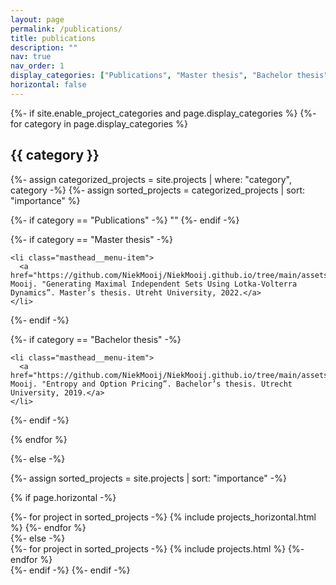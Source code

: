 ```yaml
---
layout: page
permalink: /publications/
title: publications
description: ""
nav: true
nav_order: 1
display_categories: ["Publications", "Master thesis", "Bachelor thesis"]
horizontal: false
---
```


<!-- pages/publications.md -->
<div class="projects">
{%- if site.enable_project_categories and page.display_categories %}
  <!-- Display categorized projects -->
  {%- for category in page.display_categories %}
  <h2 class="category">{{ category }}</h2>
  {%- assign categorized_projects = site.projects | where: "category", category -%}
  {%- assign sorted_projects = categorized_projects | sort: "importance" %}
  <!-- Generate cards for each project -->
  
  {%- if category == "Publications" -%}
    ""
  {%- endif -%}
  
  {%- if category == "Master thesis" -%}
  
    <li class="masthead__menu-item">
      <a href="https://github.com/NiekMooij/NiekMooij.github.io/tree/main/assets/pdf/NiekMooijMasterThesisGeneratingMaximalIndependentSetsUsingLotkaVolterraDynamics.pdf">M.N. Mooij. "Generating Maximal Independent Sets Using Lotka-Volterra Dynamics”. Master’s thesis. Utreht University, 2022.</a>
    </li>
  
<!--   <a href="https://github.com/NiekMooij/NiekMooij.github.io/tree/main/assets/pdf/NiekMooijMasterThesisGeneratingMaximalIndependentSetsUsingLotkaVolterraDynamics.pdf"> M.N. Mooij. "Generating Maximal Independent Sets Using Lotka-Volterra Dynamics”. Master’s thesis. Utrecht University, 2022. </a>
   -->

  {%- endif -%}
  
  {%- if category == "Bachelor thesis" -%}

    <li class="masthead__menu-item">
      <a href="https://github.com/NiekMooij/NiekMooij.github.io/tree/main/assets/pdf/NiekMooijBachelorThesisEntropyAndOptionPricing.pdf">M.N. Mooij. "Entropy and Option Pricing”. Bachelor’s thesis. Utrecht University, 2019.</a>
    </li>
    
  {%- endif -%}
  
  {% endfor %}

{%- else -%}
<!-- Display projects without categories -->
  {%- assign sorted_projects = site.projects | sort: "importance" -%}
  <!-- Generate cards for each project -->
  {% if page.horizontal -%}
  <div class="container">
    <div class="row row-cols-2">
    {%- for project in sorted_projects -%}
      {% include projects_horizontal.html %}
    {%- endfor %}
    </div>
  </div>
  {%- else -%}
  <div class="grid">
    {%- for project in sorted_projects -%}
      {% include projects.html %}
    {%- endfor %}
  </div>
  {%- endif -%}
{%- endif -%}
</div>

 

